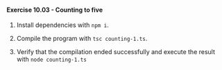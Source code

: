 #### Exercise 10.03 - Counting to five

1. Install dependencies with `npm i`.

2. Compile the program with `tsc counting-1.ts`.

3. Verify that the compilation ended successfully and execute the result with `node counting-1.ts`
